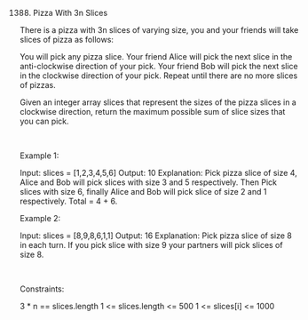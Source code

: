 1388. Pizza With 3n Slices

There is a pizza with 3n slices of varying size, you and your friends will take slices of pizza as follows:

You will pick any pizza slice.
Your friend Alice will pick the next slice in the anti-clockwise direction of your pick.
Your friend Bob will pick the next slice in the clockwise direction of your pick.
Repeat until there are no more slices of pizzas.

Given an integer array slices that represent the sizes of the pizza slices in a clockwise direction, return the maximum possible sum of slice sizes that you can pick.

 

Example 1:

Input: slices = [1,2,3,4,5,6]
Output: 10
Explanation: Pick pizza slice of size 4, Alice and Bob will pick slices with size 3 and 5 respectively. Then Pick slices with size 6, finally Alice and Bob will pick slice of size 2 and 1 respectively. Total = 4 + 6.


Example 2:

Input: slices = [8,9,8,6,1,1]
Output: 16
Explanation: Pick pizza slice of size 8 in each turn. If you pick slice with size 9 your partners will pick slices of size 8.


 

Constraints:

3 * n == slices.length
1 <= slices.length <= 500
1 <= slices[i] <= 1000